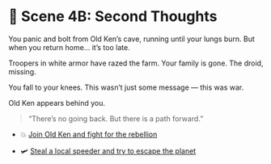 
# 🏃 Scene 4B: Second Thoughts

You panic and bolt from Old Ken’s cave, running until your lungs burn. But when you return home… it’s too late.

Troopers in white armor have razed the farm. Your family is gone. The droid, missing.

You fall to your knees. This wasn’t just some message — this was war.

Old Ken appears behind you.

> “There’s no going back. But there is a path forward.”

- 💥 [Join Old Ken and fight for the rebellion](./scene5A.md)

- 🛩️ [Steal a local speeder and try to escape the planet](./scene5C.md)
